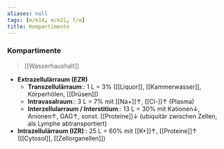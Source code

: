 ```yaml
---
aliases: null
tags: [m/m14, m/m21, f/⚙️]
title: Kompartimente
---
```

### Kompartimente
> [[Wasserhaushalt]]
- **Extrazellulärraum (EZR)**
	- **Transzellulärraum**:: 1 L = 3% ([[Liquor]], [[Kammerwasser]], Körperhölen, [[Drüsen]])
	- **Intravasalraum**:: 3 L = 7% mit [[Na+]]↑, [[Cl-]]↑ (Plasma)
	- **Interzellularraum / Interstitium**:: 13 L = 30% mit Kationen↓, Anionen↑, GAG↑, sonst. [[Proteine]]↓ (ubiquitär zwischen Zellen, als Lymphe abtransportiert)
- **Intrazellulärraum (IZR)**:: 25 L = 60% mit [[K+]]↑, [[Proteine]]↑ ([[Cytosol]], [[Zellorganellen]])